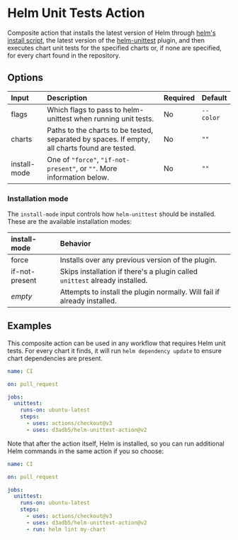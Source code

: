 # Helm Unit Tests Action

Composite action that installs the latest version of Helm through [helm's
install script][helm-install], the latest version of the
[helm-unittest][helm-unittest] plugin, and then executes chart unit tests for
the specified charts or, if none are specified, for every chart found in the
repository.

[helm-install]: https://github.com/helm/helm/blob/main/scripts/get-helm-3
[helm-unittest]: https://github.com/helm-unittest/helm-unittest

## Options

| Input        | Description                                                                                   | Required | Default   |
|:-------------|:----------------------------------------------------------------------------------------------|:---------|:----------|
| flags        | Which flags to pass to helm-unittest when running unit tests.                                 | No       | `--color` |
| charts       | Paths to the charts to be tested, separated by spaces. If empty, all charts found are tested. | No       | `""`      |
| install-mode | One of `"force"`, `"if-not-present"`, or `""`. More information below.                        | No       | `""`      |

### Installation mode

The `install-mode` input controls how `helm-unittest` should be installed.
These are the available installation modes:

| install-mode   | Behavior                                                                    |
|:---------------|:----------------------------------------------------------------------------|
| force          | Installs over any previous version of the plugin.                           |
| if-not-present | Skips installation if there's a plugin called `unittest` already installed. |
| _empty_        | Attempts to install the plugin normally. Will fail if already installed.    |

## Examples

This composite action can be used in any workflow that requires Helm unit
tests. For every chart it finds, it will run `helm dependency update` to ensure
chart dependencies are present.

```yaml
name: CI

on: pull_request

jobs:
  unittest:
    runs-on: ubuntu-latest
    steps:
      - uses: actions/checkout@v3
      - uses: d3adb5/helm-unittest-action@v2
```

Note that after the action itself, Helm is installed, so you can run additional
Helm commands in the same action if you so choose:

```yaml
name: CI

on: pull_request

jobs:
  unittest:
    runs-on: ubuntu-latest
    steps:
      - uses: actions/checkout@v3
      - uses: d3adb5/helm-unittest-action@v2
      - run: helm lint my-chart
```
